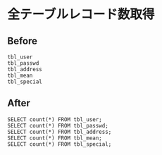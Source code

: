 # 全テーブルレコード数取得

## Before
```
tbl_user
tbl_passwd
tbl_address
tbl_mean
tbl_special
```

## After

```
SELECT count(*) FROM tbl_user;
SELECT count(*) FROM tbl_passwd;
SELECT count(*) FROM tbl_address;
SELECT count(*) FROM tbl_mean;
SELECT count(*) FROM tbl_special;
```